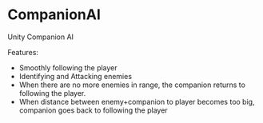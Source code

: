 # CompanionAI
Unity Companion AI

Features:

+ Smoothly following the player
+ Identifying and Attacking enemies
+ When there are no more enemies in range,
the companion returns to following the player.
+ When distance between enemy+companion to player becomes too big, 
companion goes back to following the player



